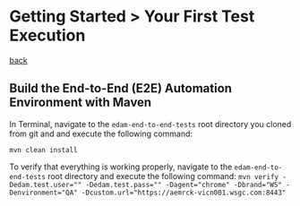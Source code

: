 # Getting Started > Your First Test Execution
[back](../README.md)

## Build the End-to-End (E2E) Automation Environment with Maven

In Terminal, navigate to the `edam-end-to-end-tests` root directory you cloned from git and and execute the following command:

`mvn clean install`

To verify that everything is working properly, navigate to the `edam-end-to-end-tests` root directory and execute the following command:
`mvn verify -Dedam.test.user="" -Dedam.test.pass="" -Dagent="chrome" -Dbrand="WS" -Denvironment="QA" -Dcustom.url="https://aemrck-vicn001.wsgc.com:8443" `

